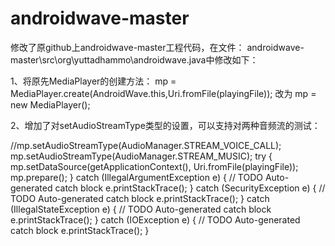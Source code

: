 # androidwave-master
修改了原github上androidwave-master工程代码，在文件：
androidwave-master\src\org\yuttadhammo\androidwave.java中修改如下：

1、将原先MediaPlayer的创建方法：
mp = MediaPlayer.create(AndroidWave.this,Uri.fromFile(playingFile));
改为 mp = new MediaPlayer(); 

2、增加了对setAudioStreamType类型的设置，可以支持对两种音频流的测试：

//mp.setAudioStreamType(AudioManager.STREAM_VOICE_CALL);
		mp.setAudioStreamType(AudioManager.STREAM_MUSIC);
		try {
			mp.setDataSource(getApplicationContext(), Uri.fromFile(playingFile));
			mp.prepare();
		} catch (IllegalArgumentException e) {
			// TODO Auto-generated catch block
			e.printStackTrace();
		} catch (SecurityException e) {
			// TODO Auto-generated catch block
			e.printStackTrace();
		} catch (IllegalStateException e) {
			// TODO Auto-generated catch block
			e.printStackTrace();
		} catch (IOException e) {
			// TODO Auto-generated catch block
			e.printStackTrace();
		}
